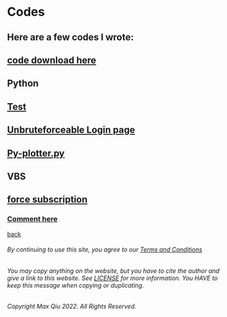 # Codes
## Here are a few codes I wrote:
## [code download here](https://qqiumax.github.io/Code-Storespace)
## **Python**
## [Test](https://github.com/qqiumax/Code-Storespace/blob/main/Test.py/)
## [Unbruteforceable Login page](https://github.com/qqiumax/Code-Storespace/tree/main/Unbruteforceable%20login%20page/)
## [Py-plotter.py](https://github.com/qqiumax/Code-Storespace/tree/main/py-plotter/)
## **VBS**
## [force subscription](https://github.com/qqiumax/Code-Storespace/blob/main/force_subscribe.vbs/)
### **[Comment here](https://qqiumax.github.io/comment/)**
[back](https://qqiumax.github.io/home/)

###### By continuing to use this site, you agree to our [Terms and Conditions](https://qqiumax.github.io/terms/)

###### You may copy anything on the website, but you have to cite the author and give a link to this website. See [LICENSE](https://qqiumax.github.io/LICENSE) for more information. You HAVE to keep this message when copying or duplicating.

###### Copyright Max Qiu 2022. All Rights Reserved.